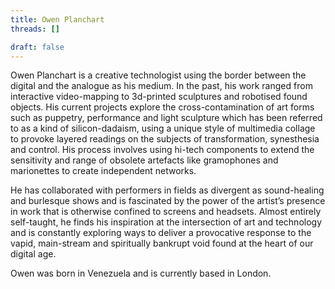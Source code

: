 ```yaml
---
title: Owen Planchart
threads: []

draft: false
---
```


Owen Planchart is a creative technologist using the border between the digital and the analogue as his medium. In the past, his work ranged from interactive video-mapping to 3d-printed sculptures and robotised found objects. His current projects explore the cross-contamination of art forms such as puppetry, performance and light sculpture which has been referred to as a kind of silicon-dadaism, using a unique style of multimedia collage to provoke layered readings on the subjects of transformation, synesthesia and control. His process involves using hi-tech components to extend the sensitivity and range of obsolete artefacts like gramophones and marionettes to create independent networks.
 
He has collaborated with performers in fields as divergent as sound-healing and burlesque shows and is fascinated by the power of the artist’s presence in work that is otherwise confined to screens and headsets.
Almost entirely self-taught, he finds his inspiration at the intersection of art and technology and is constantly exploring ways to deliver a provocative response to the vapid, main-stream and spiritually bankrupt void found at the heart of our digital age.
 
Owen was born in Venezuela and is currently based in London.